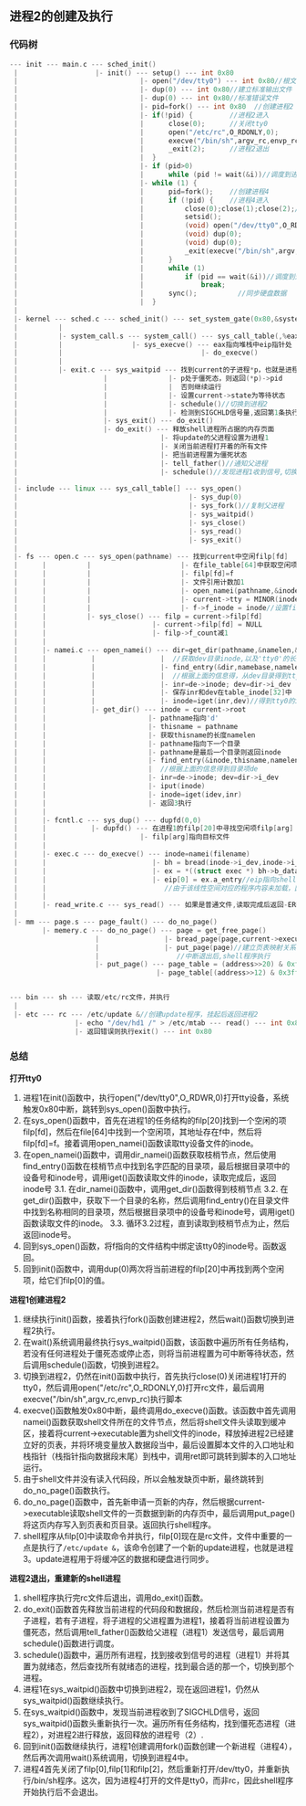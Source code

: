 ## 进程2的创建及执行

### 代码树

```cpp
--- init --- main.c --- sched_init()
 |                   |- init() --- setup() --- int 0x80
 |                              |- open("/dev/tty0") --- int 0x80//根文件系统挂载完毕，打开tty设备
 |                              |- dup(0) --- int 0x80//建立标准输出文件
 |                              |- dup(0) --- int 0x80//标准错误文件
 |                              |- pid=fork() --- int 0x80  //创建进程2
 |                              |- if(!pid) {         //进程2进入
 |                              |      close(0);      //关闭tty0
 |                              |      open("/etc/rc",O_RDONLY,0);       //打开rc文件
 |                              |      execve("/bin/sh",argv_rc,envp_rc);//执行shell程序，读取rc文件
 |                              |      _exit(2);      //进程2退出
 |                              |  }
 |                              |- if (pid>0)
 |                              |      while (pid != wait(&i))//调度到进程2，等待其退出
 |                              |- while (1) {
 |                              |      pid=fork();    //创建进程4
 |                              |      if (!pid) {    //进程4进入
 |                              |          close(0);close(1);close(2);//关闭rc文件
 |                              |          setsid();
 |                              |          (void) open("/dev/tty0",O_RDWR,0);//打开tty0
 |                              |          (void) dup(0);
 |                              |          (void) dup(0);
 |                              |          _exit(execve("/bin/sh",argv,envp));//执行shell程序，读取tty0
 |                              |      }
 |                              |      while (1)
 |                              |          if (pid == wait(&i))//调度到进程4
 |                              |              break;
 |                              |      sync();          //同步硬盘数据
 |                              |  }
 |
 |- kernel --- sched.c --- sched_init() --- set_system_gate(0x80,&system_call)
 |          |
 |          |- system_call.s --- system_call() --- sys_call_table(,%eax,4)
 |          |                 |- sys_execve() --- eax指向堆栈中eip指针处
 |          |                                  |- do_execve()
 |          |
 |          |- exit.c --- sys_waitpid --- 找到current的子进程*p，也就是进程2
 |                     |               |- p处于僵死态，则返回(*p)->pid
 |                     |               |  否则继续运行  
 |                     |               |- 设置current->state为等待状态
 |                     |               |- schedule()//切换到进程2
 |                     |               |- 检测到SIGCHLD信号量,返回第1条执行
 |                     |- sys_exit() --- do_exit()
 |                     |- do_exit() --- 释放shell进程所占据的内存页面
 |                                   |- 将update的父进程设置为进程1
 |                                   |- 关闭当前进程打开着的所有文件
 |                                   |- 把当前进程置为僵死状态
 |                                   |- tell_father()//通知父进程
 |                                   |- schedule()//发现进程1收到信号,切换到进程1
 |
 |- include --- linux --- sys_call_table[] --- sys_open()
 |                                          |- sys_dup(0)
 |                                          |- sys_fork()//复制父进程
 |                                          |- sys_waitpid()
 |                                          |- sys_close()
 |                                          |- sys_read()
 |                                          |- sys_exit()
 |
 |- fs --- open.c --- sys_open(pathname) --- 找到current中空闲filp[fd]
 |      |          |                      |- 在file_table[64]中获取空闲项的地址f
 |      |          |                      |- filp[fd]=f
 |      |          |                      |- 文件引用计数加1
 |      |          |                      |- open_namei(pathname,&inode)
 |      |          |                      |- current->tty = MINOR(inode->i_zone[0])
 |      |          |                      |- f->f_inode = inode//设置file_table[0]
 |      |          |- sys_close() --- filp = current->filp[fd]
 |      |                          |- current->filp[fd] = NULL
 |      |                          |- filp->f_count减1  
 |      |
 |      |- namei.c --- open_namei() --- dir=get_dir(pathname,&namelen,&namebase)
 |      |           |                |  //获取dev目录inode,以及'tty0'的长度和首地址
 |      |           |                |- find_entry(&dir,namebase,namelen,&de)
 |      |           |                |  //根据上面的信息得，从dev目录得到tty0的目录项de
 |      |           |                |- inr=de->inode; dev=dir->i_dev
 |      |           |                |- 保存inr和dev在table_inode[32]中
 |      |           |                |- inode=iget(inr,dev)//得到tty0的i节点
 |      |           |- get_dir() --- inode = current->root
 |      |                         |- pathname指向'd'
 |      |                         |- thisname = pathname
 |      |                         |- 获取thisname的长度namelen
 |      |                         |- pathname指向下一个目录
 |      |                         |- pathname是最后一个目录则返回inode
 |      |                         |- find_entry(&inode,thisname,namelen,&de)
 |      |                         |  //根据上面的信息得到目录项de
 |      |                         |- inr=de->inode; dev=dir->i_dev
 |      |                         |- iput(inode)
 |      |                         |- inode=iget(idev,inr)
 |      |                         |- 返回3执行
 |      |
 |      |- fcntl.c --- sys_dup() --- dupfd(0,0)
 |      |           |- dupfd() --- 在进程1的filp[20]中寻找空闲项filp[arg]
 |      |                       |- filp[arg]指向目标文件
 |      |
 |      |- exec.c --- do_execve() --- inode=namei(filename)
 |      |                          |- bh = bread(inode->i_dev,inode->i_zone[0])
 |      |                          |- ex = *((struct exec *) bh->b_data)
 |      |                          |- eip[0] = ex.a_entry//eip指向shell程序
 |      |                             //由于该线性空间对应的程序内容未加载，因此会触发 page_fault
 |      |
 |      |- read_write.c --- sys_read() --- 如果是普通文件,读取完成后返回-ERROR
 |
 |- mm --- page.s --- page_fault() --- do_no_page()
        |- memery.c --- do_no_page() --- page = get_free_page()
                     |                |- bread_page(page,current->executable->i_dev,nr)
                     |                |- put_page(page)//建立页表映射关系,之后shell程序开始执行
                     |                   //中断退出后,shell程序执行
                     |- put_page() --- page_table = (address>>20) & 0xffc
                                    |- page_table[(address>>12) & 0x3ff] = page | 7   


--- bin --- sh --- 读取/etc/rc文件，并执行
 |
 |- etc --- rc --- /etc/update &//创建update程序，挂起后返回进程2
                |- echo "/dev/hd1 /" > /etc/mtab --- read() --- int 0x80  
                |- 返回错误则执行exit() --- int 0x80                
```

### 总结
**打开tty0**
1. 进程1在init()函数中，执行open("/dev/tty0",O_RDWR,0)打开tty设备，系统触发0x80中断，跳转到sys_open()函数中执行。
2. 在sys_open()函数中，首先在进程1的任务结构的filp[20]找到一个空闲的项filp[fd]，然后在file[64]中找到一个空闲项，其地址存在f中，然后将filp[fd]=f。接着调用open_namei()函数读取tty设备文件的inode。
3. 在open_namei()函数中，调用dir_namei()函数获取枝梢节点，然后使用find_entry()函数在枝梢节点中找到名字匹配的目录项，最后根据目录项中的设备号和inode号，调用iget()函数读取文件的inode，读取完成后，返回inode号
 3.1. 在dir_namei()函数中，调用get_dir()函数得到枝梢节点
 3.2. 在get_dir()函数中，获取下一个目录的名称，然后调用find_entry()在目录文件中找到名称相同的目录项，然后根据目录项中的设备号和inode号，调用iget()函数读取文件的inode。
 3.3. 循环3.2过程，直到读取到枝梢节点为止，然后返回inode号。
4. 回到sys_open()函数，将f指向的文件结构中绑定该tty0的inode号。函数返回。
5. 回到init()函数中，调用dup(0)两次将当前进程的filp[20]中再找到两个空闲项，给它们filp[0]的值。

**进程1创建进程2**
1. 继续执行init()函数，接着执行fork()函数创建进程2，然后wait()函数切换到进程2执行。
2. 在wait()系统调用最终执行sys_waitpid()函数，该函数中遍历所有任务结构，若没有任何进程处于僵死态或停止态，则将当前进程置为可中断等待状态，然后调用schedule()函数，切换到进程2。
3. 切换到进程2，仍然在init()函数中执行，首先执行close(0)关闭进程1打开的tty0，然后调用open("/etc/rc",O_RDONLY,0)打开rc文件，最后调用execve("/bin/sh",argv_rc,envp_rc)执行脚本
4. execve()函数触发0x80中断，最终调用do_execve()函数。该函数中首先调用namei()函数获取shell文件所在的文件节点，然后将shell文件头读取到缓冲区，接着将current->executable置为shell文件的inode，释放掉进程2已经建立好的页表，并将环境变量放入数据段当中，最后设置脚本文件的入口地址和栈指针（栈指针指向数据段末尾）到栈中，调用ret即可跳转到脚本的入口地址运行。
5. 由于shell文件并没有读入代码段，所以会触发缺页中断，最终跳转到do_no_page()函数执行。
6. do_no_page()函数中，首先新申请一页新的内存，然后根据current->executable读取shell文件的一页数据到新的内存页中，最后调用put_page()将这页内存写入到页表和页目录。返回执行shell程序。
7. shell程序从filp[0]中读取命令并执行，filp[0]现在是rc文件，文件中重要的一点是执行了`/etc/update &`，该命令创建了一个新的update进程，也就是进程3。update进程用于将缓冲区的数据和硬盘进行同步。

**进程2退出，重建新的shell进程**
1. shell程序执行完rc文件后退出，调用do_exit()函数。
2. do_exit()函数首先释放当前进程的代码段和数据段，然后检测当前进程是否有子进程，若有子进程，将子进程的父进程置为进程1，接着将当前进程设置为僵死态，然后调用tell_father()函数给父进程（进程1）发送信号，最后调用schedule()函数进行调度。
3. schedule()函数中，遍历所有进程，找到接收到信号的进程（进程1）并将其置为就绪态，然后查找所有就绪态的进程，找到最合适的那一个，切换到那个进程。
4. 进程1在sys_waitpid()函数中切换到进程2，现在返回进程1，仍然从sys_waitpid()函数继续执行。
5. 在sys_waitpid()函数中，发现当前进程收到了SIGCHLD信号，返回sys_waitpid()函数头重新执行一次。遍历所有任务结构，找到僵死态进程（进程2），对进程2进行释放，返回释放的进程号（2）.
6. 回到init()函数继续执行，进程1创建调用fork()函数创建一个新进程（进程4），然后再次调用wait()系统调用，切换到进程4中。
7. 进程4首先关闭了filp[0],filp[1]和filp[2]，然后重新打开/dev/tty0，并重新执行/bin/sh程序。这次，因为进程4打开的文件是tty0，而非rc，因此shell程序开始执行后不会退出。